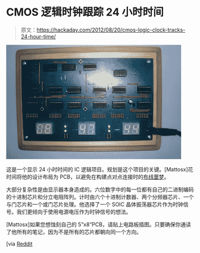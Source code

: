 # CMOS 逻辑时钟跟踪 24 小时时间

> 原文：<https://hackaday.com/2012/08/20/cmos-logic-clock-tracks-24-hour-time/>

![](img/c7d77ac741deaa10b82aecd269f0a2d9.png "cmos-logic-clock")

这是一个显示 24 小时时间的 IC 逻辑项目。规划是这个项目的关键。[Mattosx]花时间将他的设计布局为 PCB，以避免在构建点对点连接时的[布线噩梦](http://hackaday.com/2012/06/28/building-a-cmos-clock-on-a-breadboard/)。

大部分复杂性是由显示器本身造成的。六位数字中的每一位都有自己的二进制编码的十进制芯片和分立电阻阵列。计时由六个十进制计数器、两个分频器芯片、一个与门芯片和一个或门芯片处理。他选择了一个 SOIC 晶体振荡器芯片作为时钟信号。我们更倾向于使用电源电压作为时钟信号的想法。

[Mattosx]如果您想蚀刻自己的 5”x8”PCB，请贴上电路板插图。只要确保你通读了他所有的笔记，因为不是所有的芯片都朝向同一个方向。

[via [Reddit](http://www.reddit.com/r/electronics/comments/yfmcu/24_hour_digital_clock_with_basic_cmos_chips/)